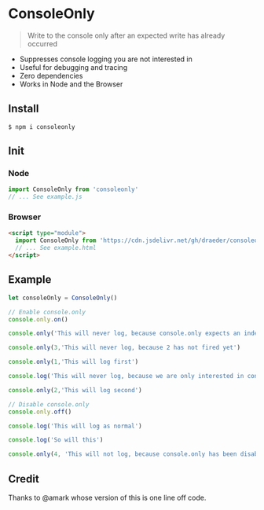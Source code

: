 # ConsoleOnly
> Write to the console only after an expected write has already occurred

- Suppresses console logging you are not interested in
- Useful for debugging and tracing
- Zero dependencies
- Works in Node and the Browser

## Install
```
$ npm i consoleonly
```

## Init
### Node
```js
import ConsoleOnly from 'consoleonly'
// ... See example.js
```

### Browser
```html
<script type="module">
  import ConsoleOnly from 'https://cdn.jsdelivr.net/gh/draeder/consoleonly/index.js'
  // ... See example.html
</script>
```

## Example
```js
let consoleOnly = ConsoleOnly()

// Enable console.only
console.only.on()

console.only('This will never log, because console.only expects an index > 0')

console.only(3,'This will never log, because 2 has not fired yet')

console.only(1,'This will log first')

console.log('This will never log, because we are only interested in console.only')

console.only(2,'This will log second')

// Disable console.only
console.only.off()

console.log('This will log as normal')

console.log('So will this')

console.only(4, 'This will not log, because console.only has been disabled')
```
## Credit
Thanks to @amark whose version of this is one line off code.
